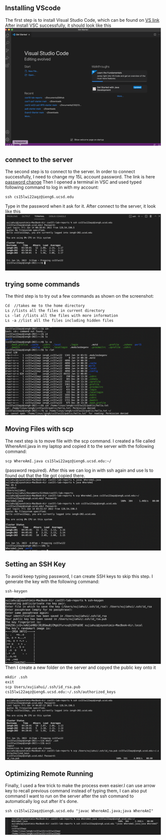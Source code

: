 ## Installing VScode
The first step is to install Visual Studio Code, which can be found on 
[VS link](https://code.visualstudio.com/)
After install VSC successfully, it should look like this
![Image](1.png)
## connect to the server
The second step is to connect to the server. 
In order to connect successfully, I need to change my 15L account password. 
The link is here [password change](https://sdacs.ucsd.edu/~icc/index.php)
Then I opened a terminal in VSC and used typed following command to log in with my account: 
```
ssh cs15lwi22aqz@ieng6.ucsd.edu
```
Type in the password when it ask for it. After connect to the server, it look like this
![Image](2.png)
## trying some commands
The third step is to try out a few commands as shown on the screenshot:
```
Cd  //takes me to the home directory
Ls //lists all the files in current directory
Ls -lat //lists all the files with more information
Ls -a //list all the files including hidden files
```
![Image](3.png)
## Moving Files with scp
The next step is to move file with the scp command. I created a file called WhereAmI.java in my laptop and copied it to the server with the following command:
```
scp WhereAmI.java cs15lwi22aqz@ieng6.ucsd.edu:~/
```
(password required). 
After this we can log in with ssh again and use ls to found out that the file got copied there.
![Image](4.png)
## Setting an SSH Key
To avoid keep typing password, I can create SSH keys to skip this step. I generate the key with the following command:
```
ssh-keygen
```
![Image](5a.png)
Then I create a new folder on the server and copyed the public key onto it
```
mkdir .ssh
exit
scp Users/xujiahui/.ssh/id_rsa.pub cs15lwi22aqz@ieng6.ucsd.edu:~/.ssh/authorized_keys
```
![Image](5b.png)
## Optimizing Remote Running
Finally, I used a few trick to make the process even easier.I can use arrow key to recall previous command instead of typing them, I can also put command I want to run on the server after the ssh command to automatically log out after it's done.
```
ssh cs15lwi22aqz@ieng6.ucsd.edu "javac WhereAmI.java;java WhereAmI"
```
![Image](6.png)